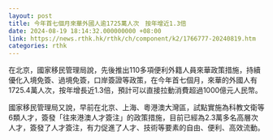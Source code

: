 ```yaml
---
layout: post
title: 今年首七個月來華外國人逾1725萬人次　按年增近1.3倍
date: 2024-08-19 18:14:32.000000000 +08:00
link: https://news.rthk.hk/rthk/ch/component/k2/1766777-20240819.htm
categories: rthk
---
```


在北京，國家移民管理局說，先後推出110多項便利外籍人員來華政策措施，持續優化入境免簽、過境免簽，口岸簽證等政策，在今年首七個月，來華的外國人有1725.4萬人次，按年增長近1.3倍，預計可以直接拉動消費超過1000億元人民幣。

國家移民管理局又說，早前在北京、上海、粵港澳大灣區，試點實施為科教文衛等6類人才，簽發「往來港澳人才簽注」的政策措施，目前已經為2.3萬多名高層次人才，簽發了人才簽注，有力促進了人才、技術等要素的自由、便利、高效流動。
